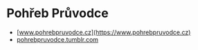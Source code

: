 # Pohřeb Průvodce

* [www.pohrebpruvodce.cz](https://www.pohrebpruvodce.cz)
* [pohrebpruvodce.tumblr.com](https://pohrebpruvodce.tumblr.com)

